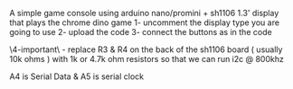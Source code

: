 A simple game console using arduino nano/promini + sh1106 1.3' display that plays the chrome dino game 
1- uncomment the display type you are going to use 
2- upload the code 
3- connect the buttons as in the code 

\\4-important\\ - replace R3 & R4 on the back of the sh1106 board ( usually 10k ohms ) with 1k or 4.7k ohm resistors so that we can run i2c @ 800khz 

A4 is Serial Data & A5 is serial clock 
